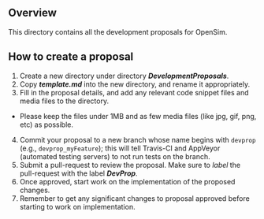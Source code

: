 ## Overview

This directory contains all the development proposals for OpenSim.

## How to create a proposal

1. Create a new directory under directory ***DevelopmentProposals***.
2. Copy ***template.md*** into the new directory, and rename it appropriately.
3. Fill in the proposal details, and add any relevant code snippet files and media files to the directory.
 * Please keep the files under 1MB and as few media files (like jpg, gif, png, etc) as possible.
4. Commit your proposal to a new branch whose name begins with `devprop` (e.g., `devprop_myFeature`);
   this will tell Travis-CI and AppVeyor (automated testing servers) to not run tests on the branch.
5. Submit a pull-request to review the proposal. Make sure to *label* the pull-request with the label ***DevProp***.
6. Once approved, start work on the implementation of the proposed changes.
7. Remember to get any significant changes to proposal approved before starting to work on implementation.
